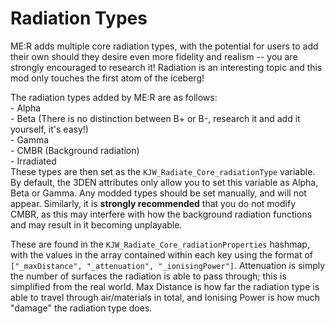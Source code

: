 # Radiation Types

ME:R adds multiple core radiation types, with the potential for users to add their own should they desire even more fidelity and realism -- you are strongly encouraged to research it! Radiation is an interesting topic and this mod only touches the first atom of the iceberg!

The radiation types added by ME:R are as follows:\
\- Alpha\
\- Beta (There is no distinction between B+ or B-, research it and add it yourself, it's easy!)\
\- Gamma\
\- CMBR (Background radiation)\
\- Irradiated\
These types are then set as the `KJW_Radiate_Core_radiationType` variable. By default, the 3DEN attributes only allow you to set this variable as Alpha, Beta or Gamma. Any modded types should be set manually, and will not appear. Similarly, it is **strongly recommended** that you do not modify CMBR, as this may interfere with how the background radiation functions and may result in it becoming unplayable.

These are found in the `KJW_Radiate_Core_radiationProperties` hashmap, with the values in the array contained within each key using the format of `["_maxDistance", "_attenuation", "_ionisingPower"]`. Attenuation is simply the number of surfaces the radiation is able to pass through; this is simplified from the real world. Max Distance is how far the radiation type is able to travel through air/materials in total, and Ionising Power is how much "damage" the radiation type does.&#x20;
